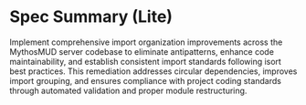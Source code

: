 # Spec Summary (Lite)

Implement comprehensive import organization improvements across the MythosMUD server codebase to eliminate antipatterns, enhance code maintainability, and establish consistent import standards following isort best practices. This remediation addresses circular dependencies, improves import grouping, and ensures compliance with project coding standards through automated validation and proper module restructuring.
